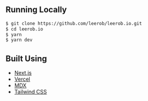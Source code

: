 ## Running Locally

```bash
$ git clone https://github.com/leerob/leerob.io.git
$ cd leerob.io
$ yarn
$ yarn dev
```

## Built Using

- [Next.js](https://nextjs.org/)
- [Vercel](https://vercel.com)
- [MDX](https://github.com/mdx-js/mdx)
- [Tailwind CSS](https://tailwindcss.com/)
